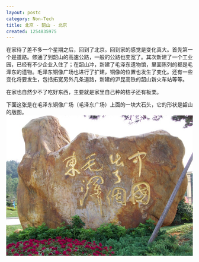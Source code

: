 ```yaml
---
layout: postc
category: Non-Tech
title: 北京 - 韶山 - 北京
created: 1254835975
---
```


在家待了差不多一个星期之后，回到了北京。回到家的感觉是变化真大。首先第一个是道路。修通了到韶山的高速公路，一般的公路也变宽了。其次新建了一个工业园，已经有不少企业入住了；在韶山冲，新建了毛泽东遗物馆，里面陈列的都是毛泽东的遗物。毛泽东铜像广场也进行了扩建，铜像的位置也发生了变化。还有一些变化将要发生，包括拓宽另外几条道路，新建的沪昆高铁的韶山新火车站等等。

在家也自然少不了吃好东西，主要就是家里自己种的桔子还有板栗。

下面这张是在毛泽东铜像广场（毛泽东广场）上面的一块大石头，它的形状是韶山的版图。<img alt="" src="/assets/files/hometown.jpg" />
